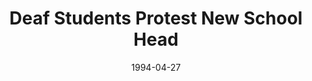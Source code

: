 --- 
title: Deaf Students Protest New School Head
layout: "tc-single"
hasContentInGallery: true
date: 1994-04-27
--- 